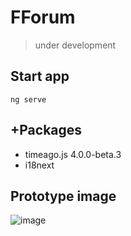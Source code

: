 # FForum

> under development

## Start app
```ng serve```

## +Packages
- timeago.js 4.0.0-beta.3
- i18next

## Prototype image
![image](https://user-images.githubusercontent.com/42616536/234992181-e604f3ce-e746-41b1-9d3c-88e95dc955f8.png)



